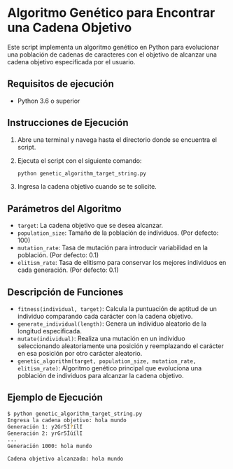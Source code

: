 # Algoritmo Genético para Encontrar una Cadena Objetivo

Este script implementa un algoritmo genético en Python para evolucionar una población de cadenas de caracteres con el objetivo de alcanzar una cadena objetivo especificada por el usuario.

## Requisitos de ejecución

- Python 3.6 o superior

## Instrucciones de Ejecución

1. Abre una terminal y navega hasta el directorio donde se encuentra el script.

2. Ejecuta el script con el siguiente comando:

   ```bash
   python genetic_algorithm_target_string.py
   ```

4. Ingresa la cadena objetivo cuando se te solicite.

## Parámetros del Algoritmo

- `target`: La cadena objetivo que se desea alcanzar.
- `population_size`: Tamaño de la población de individuos. (Por defecto: 100)
- `mutation_rate`: Tasa de mutación para introducir variabilidad en la población. (Por defecto: 0.1)
- `elitism_rate`: Tasa de elitismo para conservar los mejores individuos en cada generación. (Por defecto: 0.1)

## Descripción de Funciones

- `fitness(individual, target)`: Calcula la puntuación de aptitud de un individuo comparando cada carácter con la cadena objetivo.
- `generate_individual(length)`: Genera un individuo aleatorio de la longitud especificada.
- `mutate(individual)`: Realiza una mutación en un individuo seleccionando aleatoriamente una posición y reemplazando el carácter en esa posición por otro carácter aleatorio.
- `genetic_algorithm(target, population_size, mutation_rate, elitism_rate)`: Algoritmo genético principal que evoluciona una población de individuos para alcanzar la cadena objetivo.

## Ejemplo de Ejecución

```bash
$ python genetic_algorithm_target_string.py
Ingresa la cadena objetivo: hola mundo
Generación 1: y2Gr5Í?ílI
Generación 2: yrGr5ÍúílI
...
Generación 1000: hola mundo

Cadena objetivo alcanzada: hola mundo
```